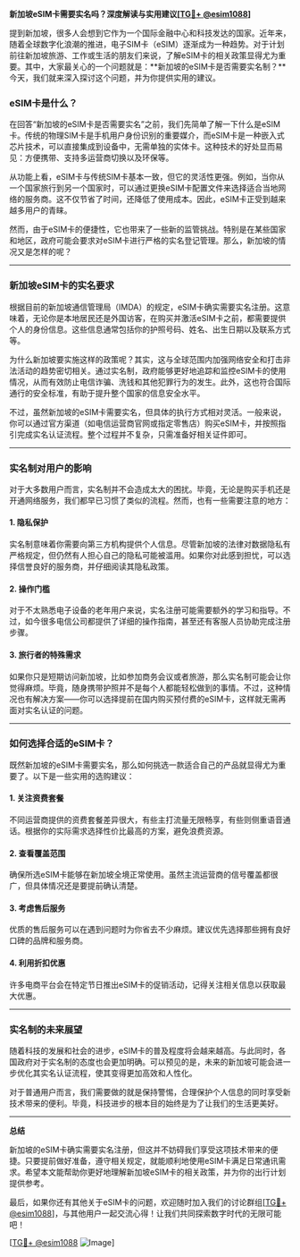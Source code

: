 **新加坡eSIM卡需要实名吗？深度解读与实用建议[[TG💪+ @esim1088](https://t.me/s/esim1088)]**

提到新加坡，很多人会想到它作为一个国际金融中心和科技发达的国家。近年来，随着全球数字化浪潮的推进，电子SIM卡（eSIM）逐渐成为一种趋势。对于计划前往新加坡旅游、工作或生活的朋友们来说，了解eSIM卡的相关政策显得尤为重要。其中，大家最关心的一个问题就是：**新加坡的eSIM卡是否需要实名制？**今天，我们就来深入探讨这个问题，并为你提供实用的建议。

### eSIM卡是什么？

在回答“新加坡的eSIM卡是否需要实名”之前，我们先简单了解一下什么是eSIM卡。传统的物理SIM卡是手机用户身份识别的重要媒介，而eSIM卡是一种嵌入式芯片技术，可以直接集成到设备中，无需单独的实体卡。这种技术的好处显而易见：方便携带、支持多运营商切换以及环保等。

从功能上看，eSIM卡与传统SIM卡基本一致，但它的灵活性更强。例如，当你从一个国家旅行到另一个国家时，可以通过更换eSIM卡配置文件来选择适合当地网络的服务商。这不仅节省了时间，还降低了使用成本。因此，eSIM卡正受到越来越多用户的青睐。

然而，由于eSIM卡的便捷性，它也带来了一些新的监管挑战。特别是在某些国家和地区，政府可能会要求对eSIM卡进行严格的实名登记管理。那么，新加坡的情况又是怎样的呢？

---

### 新加坡eSIM卡的实名要求

根据目前的新加坡通信管理局（IMDA）的规定，eSIM卡确实需要实名注册。这意味着，无论你是本地居民还是外国访客，在购买并激活eSIM卡之前，都需要提供个人的身份信息。这些信息通常包括你的护照号码、姓名、出生日期以及联系方式等。

为什么新加坡要实施这样的政策呢？其实，这与全球范围内加强网络安全和打击非法活动的趋势密切相关。通过实名制，政府能够更好地追踪和监控eSIM卡的使用情况，从而有效防止电信诈骗、洗钱和其他犯罪行为的发生。此外，这也符合国际通行的安全标准，有助于提升整个国家的信息安全水平。

不过，虽然新加坡的eSIM卡需要实名，但具体的执行方式相对灵活。一般来说，你可以通过官方渠道（如电信运营商官网或指定零售店）购买eSIM卡，并按照指引完成实名认证流程。整个过程并不复杂，只需准备好相关证件即可。

---

### 实名制对用户的影响

对于大多数用户而言，实名制并不会造成太大的困扰。毕竟，无论是购买手机还是开通网络服务，我们都早已习惯了类似的流程。然而，也有一些需要注意的地方：

#### 1. **隐私保护**
实名制意味着你需要向第三方机构提供个人信息。尽管新加坡的法律对数据隐私有严格规定，但仍然有人担心自己的隐私可能被滥用。如果你对此感到担忧，可以选择信誉良好的服务商，并仔细阅读其隐私政策。

#### 2. **操作门槛**
对于不太熟悉电子设备的老年用户来说，实名注册可能需要额外的学习和指导。不过，如今很多电信公司都提供了详细的操作指南，甚至还有客服人员协助完成注册步骤。

#### 3. **旅行者的特殊需求**
如果你只是短期访问新加坡，比如参加商务会议或者旅游，那么实名制可能会让你觉得麻烦。毕竟，随身携带护照并不是每个人都能轻松做到的事情。不过，这种情况也有解决方案——你可以选择提前在国内购买预付费的eSIM卡，这样就无需再面对实名认证的问题。

---

### 如何选择合适的eSIM卡？

既然新加坡的eSIM卡需要实名，那么如何挑选一款适合自己的产品就显得尤为重要了。以下是一些实用的选购建议：

#### 1. **关注资费套餐**
不同运营商提供的资费套餐差异很大，有些主打流量无限畅享，有些则侧重语音通话。根据你的实际需求选择性价比最高的方案，避免浪费资源。

#### 2. **查看覆盖范围**
确保所选eSIM卡能够在新加坡全境正常使用。虽然主流运营商的信号覆盖都很广，但具体情况还是要提前确认清楚。

#### 3. **考虑售后服务**
优质的售后服务可以在遇到问题时为你省去不少麻烦。建议优先选择那些拥有良好口碑的品牌和服务商。

#### 4. **利用折扣优惠**
许多电商平台会在特定节日推出eSIM卡的促销活动，记得关注相关信息以获取最大优惠。

---

### 实名制的未来展望

随着科技的发展和社会的进步，eSIM卡的普及程度将会越来越高。与此同时，各国政府对于实名制的态度也会更加明确。可以预见的是，未来的新加坡可能会进一步优化其实名认证流程，使其变得更加高效和人性化。

对于普通用户而言，我们需要做的就是保持警惕，合理保护个人信息的同时享受新技术带来的便利。毕竟，科技进步的根本目的始终是为了让我们的生活更美好。

---

**总结**

新加坡的eSIM卡确实需要实名注册，但这并不妨碍我们享受这项技术带来的便捷。只要提前做好准备，遵守相关规定，就能顺利地使用eSIM卡满足日常通讯需求。希望本文能帮助你更好地理解新加坡eSIM卡的相关政策，并为你的出行计划提供参考。

最后，如果你还有其他关于eSIM卡的问题，欢迎随时加入我们的讨论群组[[TG💪+ @esim1088](https://t.me/s/esim1088)]，与其他用户一起交流心得！让我们共同探索数字时代的无限可能吧！

[[TG💪+ @esim1088](https://t.me/s/esim1088) ![Image](https://i.postimg.cc/4NQfJmqS/Snipaste-2025-05-13-00-14-12.png)]